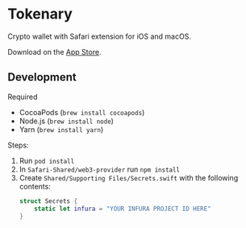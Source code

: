 # Tokenary
Crypto wallet with Safari extension for iOS and macOS.

Download on the [App Store](https://tokenary.io/get).

## Development

Required

- CocoaPods (`brew install cocoapods`)
- Node.js (`brew install node`)
- Yarn (`brew install yarn`)

Steps:

1. Run `pod install`
2. In `Safari-Shared/web3-provider` run `npm install`
3. Create `Shared/Supporting Files/Secrets.swift` with the following contents:
   ```swift
   struct Secrets {
       static let infura = "YOUR INFURA PROJECT ID HERE"
   }
   ```
